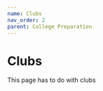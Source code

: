 ```yaml
---
name: Clubs
nav_order: 2
parent: College Preparation
---
```


# Clubs

This page has to do with clubs
